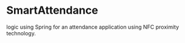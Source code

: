 # SmartAttendance
logic using Spring for an attendance application using NFC proximity technology. 
